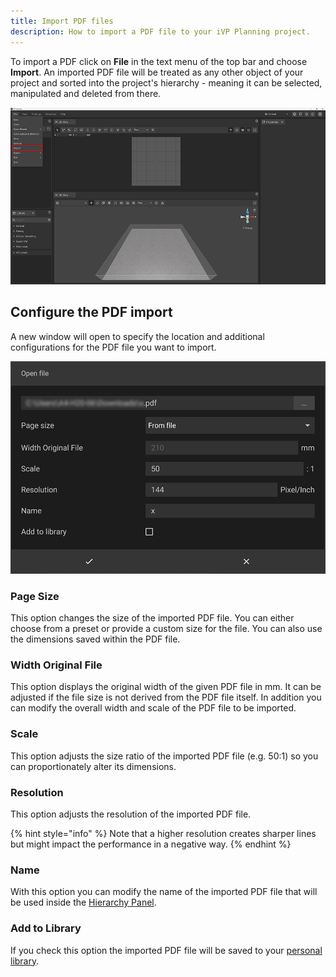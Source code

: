 ```yaml
---
title: Import PDF files
description: How to import a PDF file to your iVP Planning project.
---
```


To import a PDF click on __File__ in the text menu of the top bar and choose __Import__. An imported PDF file will be treated as any other object of your project and sorted into the project's hierarchy - meaning it can be selected, manipulated and deleted from there.

![Import PDF files](../../../.gitbook/assets/planning_import.png)

## Configure the PDF import

A new window will open to specify the location and additional configurations for the PDF file you want to import.

![Configure the PDF import](../../../.gitbook/assets/planning_import_pdf.png)

### Page Size

This option changes the size of the imported PDF file. You can either choose from a preset or provide a custom size for the file. You can also use the dimensions saved within the PDF file.

### Width Original File

This option displays the original width of the given PDF file in mm. It can be adjusted if the file size is not derived from the PDF file itself. In addition you can modify the overall width and scale of the PDF file to be imported.

### Scale

This option adjusts the size ratio of the imported PDF file (e.g. 50:1) so you can proportionately alter its dimensions.

### Resolution
This option adjusts the resolution of the imported PDF file.

{% hint style="info" %}
Note that a higher resolution creates sharper lines but might impact the performance in a negative way.
{% endhint %}

### Name

With this option you can modify the name of the imported PDF file that will be used inside the [Hierarchy Panel](../user-interface/hierarchy-panel.md).

### Add to Library

If you check this option the imported PDF file will be saved to your [personal library](../user-interface/library-panel.md).